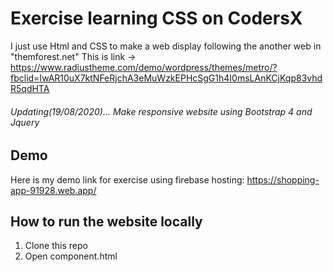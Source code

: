 # Exercise learning CSS on CodersX
I just use Html and CSS to make a web display following the another web in "themforest.net"
   This is link -> https://www.radiustheme.com/demo/wordpress/themes/metro/?fbclid=IwAR10uX7ktNFeRjchA3eMuWzkEPHcSgG1h4I0msLAnKCjKqp83vhdR5qdHTA 
###### Updating(19/08/2020)... Make responsive website using Bootstrap 4 and Jquery
## Demo
Here is my demo link for exercise using firebase hosting: https://shopping-app-91928.web.app/

## How to run the website locally
1. Clone this repo
2. Open component.html
